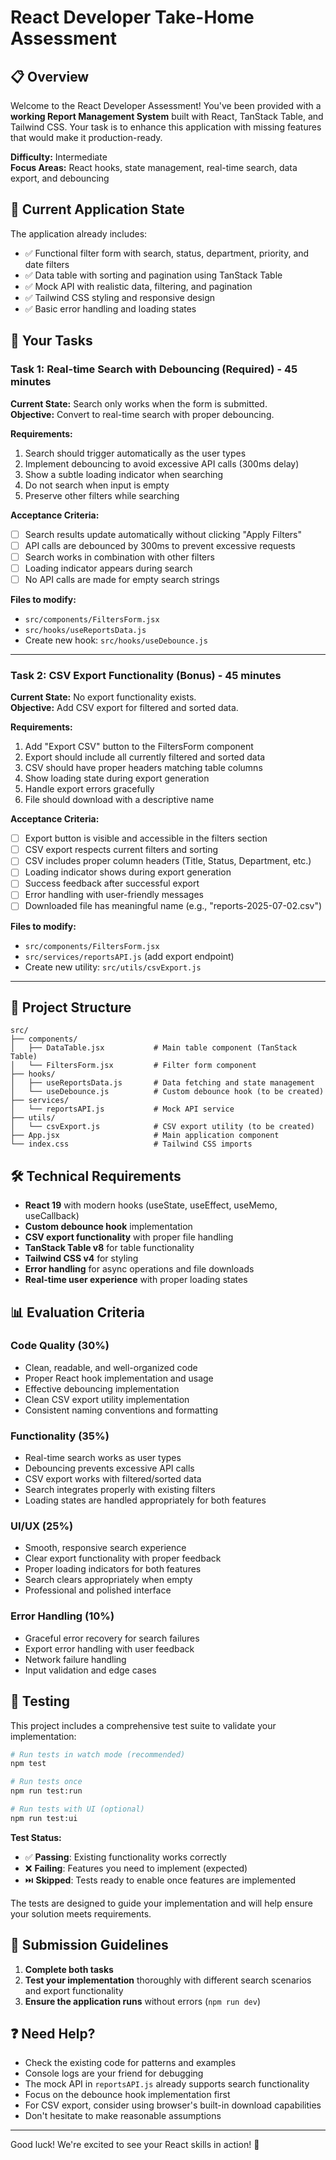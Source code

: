 # React Developer Take-Home Assessment

## 📋 Overview

Welcome to the React Developer Assessment! You've been provided with a **working Report Management System** built with React, TanStack Table, and Tailwind CSS. Your task is to enhance this application with missing features that would make it production-ready.

**Difficulty:** Intermediate  
**Focus Areas:** React hooks, state management, real-time search, data export, and debouncing

## 🎯 Current Application State

The application already includes:
- ✅ Functional filter form with search, status, department, priority, and date filters
- ✅ Data table with sorting and pagination using TanStack Table
- ✅ Mock API with realistic data, filtering, and pagination
- ✅ Tailwind CSS styling and responsive design
- ✅ Basic error handling and loading states

## 🚀 Your Tasks

### **Task 1: Real-time Search with Debouncing (Required) - 45 minutes**

**Current State:** Search only works when the form is submitted.  
**Objective:** Convert to real-time search with proper debouncing.

**Requirements:**
1. Search should trigger automatically as the user types
2. Implement debouncing to avoid excessive API calls (300ms delay)
3. Show a subtle loading indicator when searching
4. Do not search when input is empty
5. Preserve other filters while searching

**Acceptance Criteria:**
- [ ] Search results update automatically without clicking "Apply Filters"
- [ ] API calls are debounced by 300ms to prevent excessive requests
- [ ] Search works in combination with other filters
- [ ] Loading indicator appears during search
- [ ] No API calls are made for empty search strings

**Files to modify:**
- `src/components/FiltersForm.jsx`
- `src/hooks/useReportsData.js`
- Create new hook: `src/hooks/useDebounce.js`

---

### **Task 2: CSV Export Functionality (Bonus) - 45 minutes**

**Current State:** No export functionality exists.  
**Objective:** Add CSV export for filtered and sorted data.

**Requirements:**
1. Add "Export CSV" button to the FiltersForm component
2. Export should include all currently filtered and sorted data
3. CSV should have proper headers matching table columns
4. Show loading state during export generation
5. Handle export errors gracefully
6. File should download with a descriptive name

**Acceptance Criteria:**
- [ ] Export button is visible and accessible in the filters section
- [ ] CSV export respects current filters and sorting
- [ ] CSV includes proper column headers (Title, Status, Department, etc.)
- [ ] Loading indicator shows during export generation
- [ ] Success feedback after successful export
- [ ] Error handling with user-friendly messages
- [ ] Downloaded file has meaningful name (e.g., "reports-2025-07-02.csv")

**Files to modify:**
- `src/components/FiltersForm.jsx`
- `src/services/reportsAPI.js` (add export endpoint)
- Create new utility: `src/utils/csvExport.js`

---

## 📁 Project Structure

```
src/
├── components/
│   ├── DataTable.jsx           # Main table component (TanStack Table)
│   └── FiltersForm.jsx         # Filter form component
├── hooks/
│   ├── useReportsData.js       # Data fetching and state management
│   └── useDebounce.js          # Custom debounce hook (to be created)
├── services/
│   └── reportsAPI.js           # Mock API service
├── utils/
│   └── csvExport.js            # CSV export utility (to be created)
├── App.jsx                     # Main application component
└── index.css                   # Tailwind CSS imports
```

## 🛠 Technical Requirements

- **React 19** with modern hooks (useState, useEffect, useMemo, useCallback)
- **Custom debounce hook** implementation
- **CSV export functionality** with proper file handling
- **TanStack Table v8** for table functionality
- **Tailwind CSS v4** for styling
- **Error handling** for async operations and file downloads
- **Real-time user experience** with proper loading states

## 📊 Evaluation Criteria

### **Code Quality (30%)**

- Clean, readable, and well-organized code
- Proper React hook implementation and usage
- Effective debouncing implementation
- Clean CSV export utility implementation
- Consistent naming conventions and formatting

### **Functionality (35%)**

- Real-time search works as user types
- Debouncing prevents excessive API calls
- CSV export works with filtered/sorted data
- Search integrates properly with existing filters
- Loading states are handled appropriately for both features

### **UI/UX (25%)**

- Smooth, responsive search experience
- Clear export functionality with proper feedback
- Proper loading indicators for both features
- Search clears appropriately when empty
- Professional and polished interface

### **Error Handling (10%)**

- Graceful error recovery for search failures
- Export error handling with user feedback
- Network failure handling
- Input validation and edge cases

## 🧪 Testing

This project includes a comprehensive test suite to validate your implementation:

```bash
# Run tests in watch mode (recommended)
npm test

# Run tests once
npm run test:run

# Run tests with UI (optional)
npm run test:ui
```

**Test Status:**
- ✅ **Passing**: Existing functionality works correctly
- ❌ **Failing**: Features you need to implement (expected)
- ⏭️ **Skipped**: Tests ready to enable once features are implemented

The tests are designed to guide your implementation and will help ensure your solution meets requirements.

## 📝 Submission Guidelines

1. **Complete both tasks**
2. **Test your implementation** thoroughly with different search scenarios and export functionality
3. **Ensure the application runs** without errors (`npm run dev`)

## ❓ Need Help?

- Check the existing code for patterns and examples
- Console logs are your friend for debugging
- The mock API in `reportsAPI.js` already supports search functionality
- Focus on the debounce hook implementation first
- For CSV export, consider using browser's built-in download capabilities
- Don't hesitate to make reasonable assumptions

---

Good luck! We're excited to see your React skills in action! 🚀

